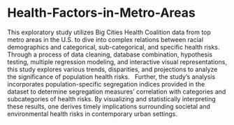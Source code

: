 # Health-Factors-in-Metro-Areas
This exploratory study utilizes Big Cities Health Coalition data from top metro areas in the U.S. to dive into complex relations between racial demographics and categorical, sub-categorical, and specific health risks. Through a process of data cleaning, database combination, hypothesis testing, multiple regression modeling, and interactive visual representations, this study explores various trends, disparities, and projections to analyze the significance of population health risks.
 
Further, the study’s analysis incorporates population-specific segregation indices provided in the dataset to determine segregation measures’ correlation with categories and subcategories of health risks. By visualizing and statistically interpreting these results, one derives timely implications surrounding societal and environmental health risks in contemporary urban settings.
